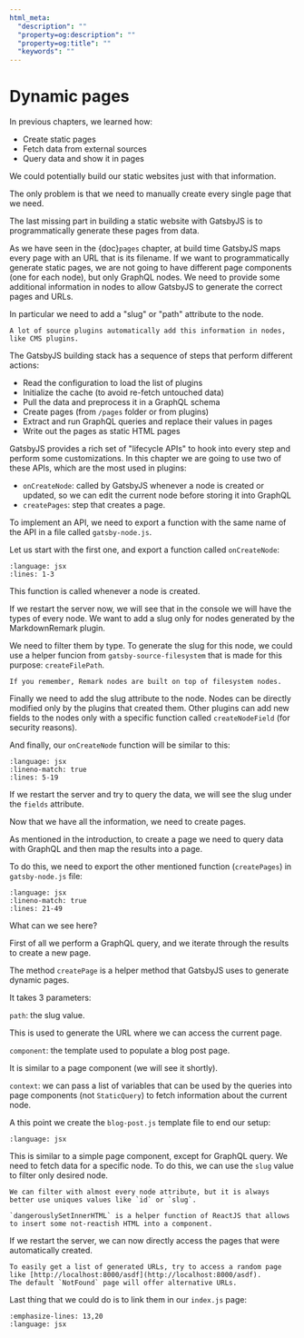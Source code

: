 ```yaml
---
html_meta:
  "description": ""
  "property=og:description": ""
  "property=og:title": ""
  "keywords": ""
---
```


# Dynamic pages

In previous chapters, we learned how:

- Create static pages
- Fetch data from external sources
- Query data and show it in pages

We could potentially build our static websites just with that information.

The only problem is that we need to manually create every single page that we need.

The last missing part in building a static website with GatsbyJS is to programmatically generate these pages from data.

As we have seen in the {doc}`pages` chapter, at build time GatsbyJS maps every page with an URL that is its filename.
If we want to programmatically generate static pages, we are not going to have different page components (one for each node), but only GraphQL nodes.
We need to provide some additional information in nodes to allow GatsbyJS to generate the correct pages and URLs.

In particular we need to add a "slug" or "path" attribute to the node.

```{note}
A lot of source plugins automatically add this information in nodes, like CMS plugins.
```

The GatsbyJS building stack has a sequence of steps that perform different actions:

- Read the configuration to load the list of plugins
- Initialize the cache (to avoid re-fetch untouched data)
- Pull the data and preprocess it in a GraphQL schema
- Create pages (from `/pages` folder or from plugins)
- Extract and run GraphQL queries and replace their values in pages
- Write out the pages as static HTML pages

GatsbyJS provides a rich set of "lifecycle APIs" to hook into every step and perform some customizations.
In this chapter we are going to use two of these APIs, which are the most used in plugins:

- `onCreateNode`: called by GatsbyJS whenever a node is created or updated, so we can edit the current node before storing it into GraphQL
- `createPages`: step that creates a page.

To implement an API, we need to export a function with the same name of the API in a file called `gatsby-node.js`.

Let us start with the first one, and export a function called `onCreateNode`:

```{literalinclude} _snippets/gatsby-node.js
:language: jsx
:lines: 1-3
```

This function is called whenever a node is created.

If we restart the server now, we will see that in the console we will have the types of every node.
We want to add a slug only for nodes generated by the MarkdownRemark plugin.

We need to filter them by type.
To generate the slug for this node, we could use a helper funcion from `gatsby-source-filesystem` that is made for this purpose: `createFilePath`.

```{note}
If you remember, Remark nodes are built on top of filesystem nodes.
```

Finally we need to add the slug attribute to the node.
Nodes can be directly modified only by the plugins that created them.
Other plugins can add new fields to the nodes only with a specific function called `createNodeField` (for security reasons).

And finally, our `onCreateNode` function will be similar to this:

```{literalinclude} _snippets/gatsby-node.js
:language: jsx
:lineno-match: true
:lines: 5-19
```

If we restart the server and try to query the data, we will see the slug under the `fields` attribute.

Now that we have all the information, we need to create pages.

As mentioned in the introduction, to create a page we need to query data with GraphQL and then map the results into a page.

To do this, we need to export the other mentioned function (`createPages`) in `gatsby-node.js` file:

```{literalinclude} _snippets/gatsby-node.js
:language: jsx
:lineno-match: true
:lines: 21-49
```

What can we see here?

First of all we perform a GraphQL query, and we iterate through the results to create a new page.

The method `createPage` is a helper method that GatsbyJS uses to generate dynamic pages.

It takes 3 parameters:

`path`: the slug value.

This is used to generate the URL where we can access the current page.

`component`: the template used to populate a blog post page.

It is similar to a page component (we will see it shortly).

`context`: we can pass a list of variables that can be used by the queries into page components (not `StaticQuery`) to fetch information about the current node.

A this point we create the `blog-post.js` template file to end our setup:

```{literalinclude} _snippets/blog-post.js
:language: jsx
```

This is similar to a simple page component, except for GraphQL query.
We need to fetch data for a specific node.
To do this, we can use the `slug` value to filter only desired node.

```{note}
We can filter with almost every node attribute, but it is always better use uniques values like `id` or `slug`.
```

```{note}
`dangerouslySetInnerHTML` is a helper function of ReactJS that allows to insert some not-reactish HTML into a component.
```

If we restart the server, we can now directly access the pages that were automatically created.

```{note}
To easily get a list of generated URLs, try to access a random page like [http://localhost:8000/asdf](http://localhost:8000/asdf).
The default `NotFound` page will offer alternative URLs.
```

Last thing that we could do is to link them in our `index.js` page:

```{literalinclude} _snippets/index_posts.js
:emphasize-lines: 13,20
:language: jsx
```
